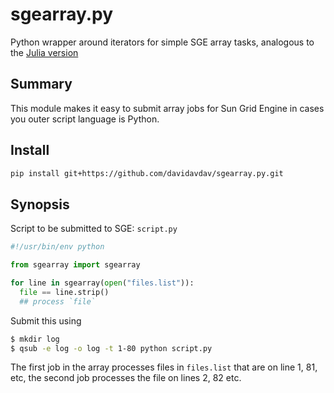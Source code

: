 # sgearray.py
Python wrapper around iterators for simple SGE array tasks, analogous to the [Julia version](https://github.com/davidavdav/SGEArrays.jl)

## Summary

This module makes it easy to submit array jobs for Sun Grid Engine in cases you outer script language is Python. 

## Install

```sh
pip install git+https://github.com/davidavdav/sgearray.py.git
```

## Synopsis

Script to be submitted to SGE: `script.py`
```python
#!/usr/bin/env python

from sgearray import sgearray

for line in sgearray(open("files.list")):
  file == line.strip()
  ## process `file`
```

Submit this using 

```bash
$ mkdir log
$ qsub -e log -o log -t 1-80 python script.py
```
The first job in the array processes files in `files.list` that are on line 1, 81, etc, the second job processes the file on lines 2, 82 etc.
